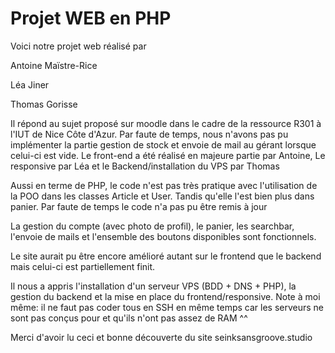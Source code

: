 # Projet WEB en PHP 

Voici notre projet web réalisé par 

Antoine Maïstre-Rice

Léa Jiner 

Thomas Gorisse


Il répond au sujet proposé sur moodle dans le cadre de la ressource R301 à l'IUT de Nice Côte d'Azur.
Par faute de temps, nous n'avons pas pu implémenter la partie gestion de stock et envoie de mail au gérant lorsque celui-ci est vide.
Le front-end a été réalisé en majeure partie par Antoine,
Le responsive par Léa 
et le Backend/installation du VPS par Thomas

Aussi en terme de PHP, le code n'est pas très pratique avec l'utilisation de la POO dans les classes Article et User. Tandis qu'elle l'est bien plus dans panier. Par faute de temps le code n'a pas pu être remis à jour 

La gestion du compte (avec photo de profil), le panier, les searchbar, l'envoie de mails et l'ensemble des boutons disponibles sont fonctionnels.

Le site aurait pu être encore amélioré autant sur le frontend que le backend mais celui-ci est partiellement finit.

Il nous a appris l'installation d'un serveur VPS (BDD + DNS + PHP), la gestion du backend et la mise en place du frontend/responsive.
Note à moi même: il ne faut pas coder tous en SSH en même temps car les serveurs ne sont pas conçus pour et qu'ils n'ont pas assez de RAM ^^



Merci d'avoir lu ceci et bonne découverte du site seinksansgroove.studio 